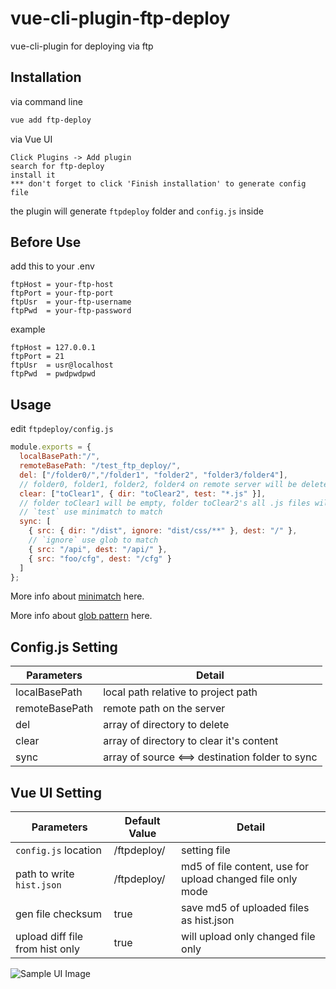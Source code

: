 # vue-cli-plugin-ftp-deploy
vue-cli-plugin for deploying via ftp

## Installation
via command line
```sh
vue add ftp-deploy
```
via Vue UI
```
Click Plugins -> Add plugin
search for ftp-deploy
install it
*** don't forget to click 'Finish installation' to generate config file
```
the plugin will generate `ftpdeploy` folder and `config.js` inside
## Before Use

add this to your .env
```env
ftpHost = your-ftp-host
ftpPort = your-ftp-port
ftpUsr  = your-ftp-username
ftpPwd  = your-ftp-password
```

example

```env
ftpHost = 127.0.0.1
ftpPort = 21
ftpUsr  = usr@localhost
ftpPwd  = pwdpwdpwd
```

## Usage
edit `ftpdeploy/config.js`

```js
module.exports = {
  localBasePath:"/",
  remoteBasePath: "/test_ftp_deploy/",
  del: ["/folder0/","/folder1", "folder2", "folder3/folder4"],
  // folder0, folder1, folder2, folder4 on remote server will be deleted
  clear: ["toClear1", { dir: "toClear2", test: "*.js" }],
  // folder toClear1 will be empty, folder toClear2's all .js files will be deleted
  // `test` use minimatch to match
  sync: [
    { src: { dir: "/dist", ignore: "dist/css/**" }, dest: "/" },
    // `ignore` use glob to match
    { src: "/api", dest: "/api/" },
    { src: "foo/cfg", dest: "/cfg" }
  ]
};
```
More info about [minimatch](https://www.npmjs.com/package/minimatch) here.

More info about [glob pattern](https://www.npmjs.com/package/glob#glob-primer) here.

## Config.js Setting

| Parameters | Detail |
| ------ | ------ |
| localBasePath | local path relative to project path |
| remoteBasePath | remote path on the server |
| del | array of directory to delete  |
| clear | array of directory to clear it's content
| sync | array of source <==> destination folder to sync  |


## Vue UI Setting
| Parameters | Default Value | Detail |
| ------ | ------ | ------ |
| `config.js` location | /ftpdeploy/ | setting file |
path to write `hist.json`  | /ftpdeploy/ | md5 of file content, use for upload changed file only mode |
| gen file checksum | true | save md5 of uploaded files as hist.json|
| upload diff file from hist only | true | will upload only changed file only|


![Sample UI Image](https://i.imgur.com/sCrBEJe.jpg "Sample UI Image")